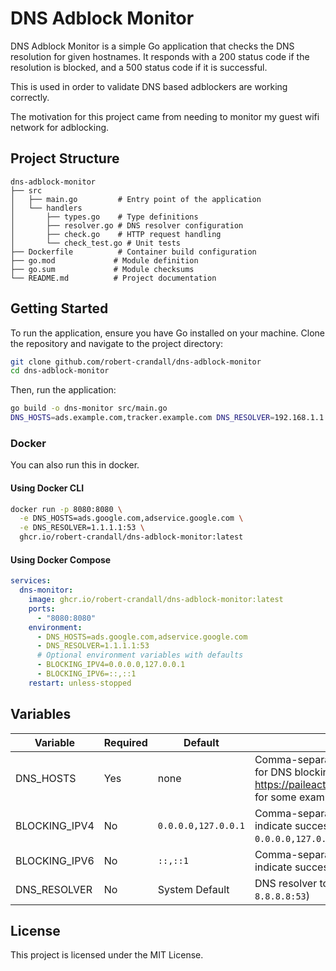 # DNS Adblock Monitor

DNS Adblock Monitor is a simple Go application that checks the DNS resolution for given hostnames. It responds with a 200 status code if the resolution is blocked, and a 500 status code if it is successful.

This is used in order to validate DNS based adblockers are working correctly.

The motivation for this project came from needing to monitor my guest wifi network for adblocking.

## Project Structure

```
dns-adblock-monitor
├── src
│   ├── main.go         # Entry point of the application
│   └── handlers
│       ├── types.go    # Type definitions
│       ├── resolver.go # DNS resolver configuration
│       ├── check.go    # HTTP request handling
│       └── check_test.go # Unit tests
├── Dockerfile          # Container build configuration
├── go.mod             # Module definition
├── go.sum             # Module checksums
└── README.md          # Project documentation
```

## Getting Started

To run the application, ensure you have Go installed on your machine. Clone the repository and navigate to the project directory:

```bash
git clone github.com/robert-crandall/dns-adblock-monitor
cd dns-adblock-monitor
```

Then, run the application:

```bash
go build -o dns-monitor src/main.go
DNS_HOSTS=ads.example.com,tracker.example.com DNS_RESOLVER=192.168.1.1:53 ./dns-monitor
```

### Docker

You can also run this in docker.

#### Using Docker CLI

```bash
docker run -p 8080:8080 \
  -e DNS_HOSTS=ads.google.com,adservice.google.com \
  -e DNS_RESOLVER=1.1.1.1:53 \
  ghcr.io/robert-crandall/dns-adblock-monitor:latest
```

#### Using Docker Compose


```yaml
services:
  dns-monitor:
    image: ghcr.io/robert-crandall/dns-adblock-monitor:latest
    ports:
      - "8080:8080"
    environment:
      - DNS_HOSTS=ads.google.com,adservice.google.com
      - DNS_RESOLVER=1.1.1.1:53
      # Optional environment variables with defaults
      - BLOCKING_IPV4=0.0.0.0,127.0.0.1
      - BLOCKING_IPV6=::,::1
    restart: unless-stopped
```

## Variables

| Variable | Required | Default | Description |
|----------|----------|---------|-------------|
| DNS_HOSTS | Yes | none | Comma-separated list of hostnames to check for DNS blocking. Check https://paileactivist.github.io/toolz/adblock.html for some example hosts. |
| BLOCKING_IPV4 | No | `0.0.0.0,127.0.0.1` | Comma-separated list of IPv4 addresses that indicate successful blocking (e.g., `0.0.0.0,127.0.0.1`) |
| BLOCKING_IPV6 | No | `::,::1` | Comma-separated list of IPv6 addresses that indicate successful blocking |
| DNS_RESOLVER | No | System Default | DNS resolver to use (e.g., `1.1.1.1:53`, `8.8.8.8:53`) |

## License

This project is licensed under the MIT License.
